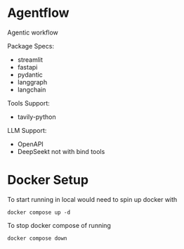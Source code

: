 # Agentflow
Agentic workflow

Package Specs:
- streamlit
- fastapi
- pydantic
- langgraph
- langchain

Tools Support:
- tavily-python

LLM Support:
- OpenAPI
- DeepSeekt not with bind tools

# Docker Setup
To start running in local would need to spin up docker with
```
docker compose up -d
```

To stop docker compose of running
```
docker compose down
```